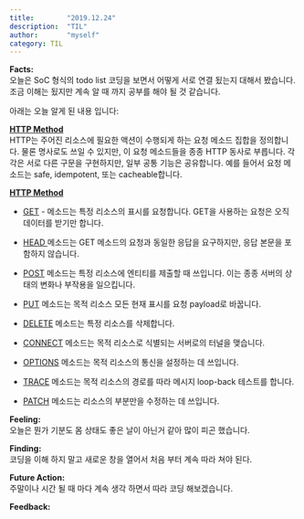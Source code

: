 ```yaml
---
title:        "2019.12.24"
description:  "TIL"
author:       "myself"
category: TIL
---
```

**Facts:** <br>
오늘은 SoC 형식의 todo list 코딩을 보면서 어떻게 서로 연결 됬는지 대해서 봤습니다. 조금 이해는 됬지만 계속 알 때 까지 공부를 해야 될 것 같습니다.

아래는 오늘 알게 된 내용 입니다:

<strong>[HTTP Method](https://developer.mozilla.org/ko/docs/Web/HTTP/Methods)</strong> <br>
HTTP는 주어진 리소스에 필요한 액션이 수행되게 하는 요청 메소드 집합을 정의합니다. 물론 명사로도 쓰일 수 있지만, 이 요청 메소드들을 종종 HTTP 동사로 부릅니다. 각각은 서로 다른 구문을 구현하지만, 일부 공통 기능은 공유합니다. 예를 들어서 요청 메소드는 safe, idempotent, 또는 cacheable합니다. <br>

<strong><ins>HTTP Method</ins></strong>

- <ins>GET</ins> - 메소드는 특정 리소스의 표시를 요청합니다. GET을 사용하는 요청은 오직 데이터를 받기만 합니다. <br>

- <ins>HEAD </ins> 메소드는 GET 메소드의 요청과 동일한 응답을 요구하지만, 응답 본문을 포함하지 않습니다.<br>

- <ins>POST</ins> 메소드는 특정 리소스에 엔티티를 제출할 때 쓰입니다. 이는 종종 서버의 상태의 변화나 부작용을 일으킵니다. <br> 

- <ins>PUT</ins> 메소드는 목적 리소스 모든 현재 표시를 요청 payload로 바꿉니다. <br>

- <ins>DELETE</ins> 메소드는 특정 리소스를 삭제합니다.<br>

- <ins>CONNECT</ins> 메소드는 목적 리소스로 식별되는 서버로의 터널을 맺습니다. <br>

- <ins>OPTIONS</ins> 메소드는 목적 리소스의 통신을 설정하는 데 쓰입니다. <br>

- <ins>TRACE</ins> 메소드는 목적 리소스의 경로를 따라 메시지 loop-back 테스트를 합니다. <br>

- <ins>PATCH</ins> 메소드는 리소스의 부분만을 수정하는 데 쓰입니다. <br>

**Feeling:** <br>
오늘은 뭔가 기분도 몸 상태도 좋은 날이 아닌거 같아 많이 피곤 했습니다. 

**Finding:** <br>
코딩을 이해 하지 말고 새로운 창을 열어서 처음 부터 계속 따라 쳐야 된다. 

**Future Action:** <br>
주말이나 시간 될 때 마다 계속 생각 하면서 따라 코딩 해보겠습니다.


**Feedback:** <br>
